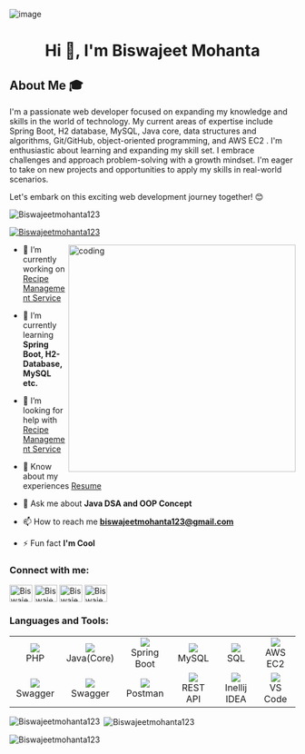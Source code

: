 ![image](https://github.com/user-attachments/assets/1deb33b3-af3b-49bb-aca6-c8aac95e76f4)<h1 align="center">Hi 👋, I'm Biswajeet Mohanta</h1>

## About Me 🎓

I'm a passionate web developer focused on expanding my knowledge and skills in the world of technology. My current areas of expertise include Spring Boot, H2 database, MySQL, Java core, data structures and algorithms, Git/GitHub, object-oriented programming, and AWS EC2 .
I'm enthusiastic about learning and expanding my skill set. I embrace challenges and approach problem-solving with a growth mindset. I'm eager to take on new projects and opportunities to apply my skills in real-world scenarios.

Let's embark on this exciting web development journey together! 😊

<p align="left"> <img src="https://komarev.com/ghpvc/?username=Biswajeetmohanta123&label=Profile%20views&color=0e75b6&style=flat" alt="Biswajeetmohanta123" /> </p>

<p align="left"> <a href="https://github.com/ryo-ma/github-profile-trophy"><img src="https://github-profile-trophy.vercel.app/?username=Biswajeetmohanta123" alt="Biswajeetmohanta123" /></a> </p>

<img align="right" alt="coding" width="400" src="https://encrypted-tbn0.gstatic.com/images?q=tbn:ANd9GcR5t25mw9ZSdvlG-mVue69-5V8cEsvZowVzhw&usqp=CAU">

- 🔭 I’m currently working on [Recipe Management Service](https://github.com/Biswajeetmohanta123/RecipeManagementService)

- 🌱 I’m currently learning **Spring Boot, H2-Database, MySQL etc.**

- 🤝 I’m looking for help with [Recipe Management Service](https://github.com/Biswajeetmohanta123/RecipeManagementService)

- 📄 Know about my experiences [Resume](https://docs.google.com/document/d/1aPkPehBBuYyl4Xq5cb4_mbISosWtgck23Dm9nsUGaNA/edit?usp=sharing)

- 💬 Ask me about **Java DSA and OOP Concept**

- 📫 How to reach me **biswajeetmohanta123@gmail.com**

- ⚡ Fun fact **I'm Cool**

<h3 align="left">Connect with me:</h3>
<p align="left">
<a href="https://linkedin.com/in/itsmebiswajeet" target="blank"><img align="center" src="https://upload.wikimedia.org/wikipedia/commons/8/81/LinkedIn_icon.svg" alt="Biswajeet" height="30" width="40" /></a>
<a href="https://instagram.com/technophyle_raja" target="blank"><img align="center" src="https://upload.wikimedia.org/wikipedia/commons/9/95/Instagram_logo_2022.svg" alt="Biswajeet" height="30" width="40" /></a>
<a href="https://www.hackerrank.com/biswajeetmohant2" target="blank"><img align="center" src="https://upload.wikimedia.org/wikipedia/commons/4/40/HackerRank_Icon-1000px.png" alt="Biswajeet" height="30" width="40" /></a>
<a href="https://www.leetcode.com/Biswajeet123" target="blank"><img align="center" src="https://upload.wikimedia.org/wikipedia/commons/8/8e/LeetCode_Logo_1.png" alt="Biswajeet" height="30" width="40" /></a>
</p>

<h3 align="left">Languages and Tools:</h3>

<table>
  <tr>
    <td align="center" width="96">
      <a href="#">
        <img src="[https://th.bing.com/th/id/OIP.PZl9YNsOvSdYzlZ537h2_gHaEo?pid=ImgDet&rs=1](https://www.google.com/url?sa=i&url=https%3A%2F%2Fcdnlogo.com%2Flogo%2Fphp_3819.html&psig=AOvVaw04fVYH6IUltu55Y8lx0tOK&ust=1740412201249000&source=images&cd=vfe&opi=89978449&ved=0CBQQjRxqFwoTCODElOqS2osDFQAAAAAdAAAAABAE)" />
      </a>
      <br>PHP
    </td>
    <td align="center" width="96">
      <a href="#">
        <img src="[https://th.bing.com/th/id/OIP.PZl9YNsOvSdYzlZ537h2_gHaEo?pid=ImgDet&rs=1](https://files.oaiusercontent.com/file-NN1QyL8psCxo22tSSibqjQ?se=2025-02-23T15%3A59%3A21Z&sp=r&sv=2024-08-04&sr=b&rscc=max-age%3D604800%2C%20immutable%2C%20private&rscd=attachment%3B%20filename%3D799f52b2-d5c7-4eec-9b73-c10b7c1ce94f.webp&sig=nbUAt8sMqZLQXJEGtr07TVMhJPSop3v4kBxIf8/9q4c%3D)" />
      </a>
      <br>Java(Core)
    </td>
    <td align="center" width="96">
      <a href="#">
        <img src="https://tvd12.com/wp-content/uploads/springboot.jpeg" />
      </a>
      <br>Spring Boot
    </td>
    <td align="center" width="96">
      <a href="#M">
        <img src="https://logodownload.org/wp-content/uploads/2016/10/mysql-logo-1.png" />
      </a>
      <br>MySQL
    </td>
    <td align="center" width="96">
    <a href="#">
    <img src="https://th.bing.com/th/id/R.90871c6822607179f5d2cfd583f4aaeb?rik=Mjq2poldFRqyvw&riu=http%3a%2f%2fwww.hurricanesoftwares.com%2fwp-content%2fuploads%2f2009%2f06%2flogo_sql.gif&ehk=27JxvMmqZFhRjZW6EUR%2bEluINM9IT31PJLg9teQcucY%3d&risl=&pid=ImgRaw&r=0" />
      </a>
      <br>SQL
    </td>
    <td align="center" width="96">
    <a href="#">
        <img src="https://th.bing.com/th/id/OIP.LJw8aitT6YkTxXt56C5ahAHaEw?pid=ImgDet&rs=1" />
      </a>
      <br>AWS EC2
    </td>
    </tr>
    <tr>
    <td align="center" width="96">
    <a href="#">
        <img src="https://pbs.twimg.com/profile_images/524354309668872194/4cka4Q7w.png" />
      </a>
      <br>Swagger
    </td>
      <td align="center" width="96">
    <a href="#">
        <img src="https://pbs.twimg.com/profile_images/524354309668872194/4cka4Q7w.png" />
      </a>
      <br>Swagger
    </td>
    <td align="center" width="96">
     <a href="#">
        <img src="https://th.bing.com/th/id/R.673b1ed375a2b13043c1230afb57f267?rik=NOce5jSRXQkncA&riu=http%3a%2f%2fww1.prweb.com%2fprfiles%2f2018%2f10%2f05%2f15812110%2fpostman-logo-vert-2018.png&ehk=KfSYC3SA2j1%2fKgWiDwcGbPAULQ0LKtnGNNpO1G0xrEQ%3d&risl=&pid=ImgRaw&r=0" />
      </a>
      <br>Postman
    </td>
    <td align="center" width="96">
    <a href="#">
        <img src="https://d12m9erqbesehq.cloudfront.net/wp-content/uploads/2016/04/30152042/event-smart-rest-api.png" />
      </a>
      <br>REST API
    </td>
    <td align="center" width="96">
    <a href="#">
        <img src="https://th.bing.com/th/id/R.fe14bec0eac7c73eaf8fa738867e6ff2?rik=%2fWASHqa82355%2bA&riu=http%3a%2f%2fumbrella-soft.com%2fupload%2f500322f3f64863e2112cf19f766ef797.png&ehk=h78ZpRfo1bdsh0%2fZ%2bWniOazCUPqBFGcey9aOJgnjNvQ%3d&risl=&pid=ImgRaw&r=0" />
      </a>
      <br>Inellij IDEA
    </td>
    </td>
    <td align="center"  width="96">
      <a href="#">
        <img src="https://res.cloudinary.com/practicaldev/image/fetch/s--PmtGWeEE--/c_limit%2Cf_auto%2Cfl_progressive%2Cq_auto%2Cw_880/https://dev-to-uploads.s3.amazonaws.com/uploads/articles/altlbm1vka194t8ke29t.png" />
      </a>
      <br>VS Code
    </td>
  </tr>
</table>

<p><img align="left" src="https://github-readme-stats.vercel.app/api/top-langs?username=Biswajeetmohanta123&show_icons=true&locale=en&layout=compact" alt="Biswajeetmohanta123" /></p>

<p>&nbsp;<img align="center" src="https://github-readme-stats.vercel.app/api?username=Biswajeetmohanta123&show_icons=true&locale=en" alt="Biswajeetmohanta123" /></p>

<p><img align="center" src="https://github-readme-streak-stats.herokuapp.com/?user=Biswajeetmohanta123&" alt="Biswajeetmohanta123" /></p>
